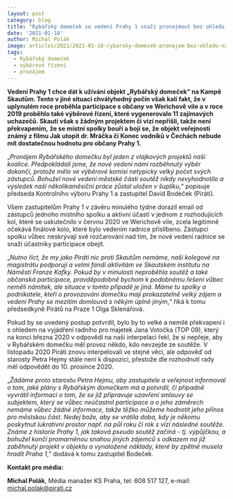 ```yaml
---
layout: post
category: blog
title: "Rybářský domeček se vedení Prahy 1 snaží pronajmout bez ohledu na výsledky proběhlého výběrového řízení a na participaci občanů"
date: '2021-01-18'
author: Michal Polák
image: articles/2021/2021-01-18-rybarsky-domecek-pronajem-bez-ohledu-na-vysledky-vyberoveho-rizeni.jpg
tags:
  - Rybářský domeček
  - výběrové řízení
  - pronájem
---
```


**Vedení Prahy 1 chce dát k užívání objekt „Rybářský domeček“ na Kampě Skautům. Tento v jiné situaci chvályhodný počin však kalí fakt, že v uplynulém roce proběhla participace s občany ve Werichově vile a v roce 2019 proběhlo také výběrové řízení, které vygenerovalo 11 zajímavých uchazečů. Skauti však s žádným projektem či vizí nepřišli, takže není překvapením,** **že se místní spolky bouří a bojí se, že** **objekt veřejnosti známý z filmu Jak utopit dr. Mráčka či Konec vodníků v Čechách nebude mít dostatečnou hodnotu pro občany Prahy 1.**

„_Pronájem Rybářského domečku byl jeden z vlajkových projektů naší koalice. Předpokládali jsme, že nové vedení námi rozběhnutý výběr dokončí, protože mělo ve výběrové komisi netypicky velký počet svých zástupců. Bohužel nové vedení městské části soutěž nikdy nevyhodnotilo a výsledek naší několikaměsíční práce zůstal uložen v šuplíku_,“ popisuje předseda Kontrolního výboru Prahy 1 a zastupitel David Bodeček (Piráti).

Všem zastupitelům Prahy 1 v závěru minulého týdne dorazil email od zástupců jednoho místního spolku a aktivní účastí v jednom z rozhodujících kol, které se uskutečnilo v červnu 2020 ve Werichově vile, zcela legitimně očekává finálové kolo, které bylo vedením radnice přislíbeno. Zástupci spolku vůbec neskrývají své rozčarování nad tím, že nové vedení radnice se snaží účastníky participace obejít.

„_Nutno říct, že my jako Piráti nic proti Skautům nemáme, naši kolegové na magistrátu podporují a velmi fandí aktivitám ve Skautském institutu na Náměstí Franze Kafky. Pokud by v minulosti neproběhla soutěž a také občanská participace, pravděpodobně bychom k podobnému řešení vůbec neměli námitek, ale situace v tomto případě je jiná. Máme tu spolky a podnikatele, kteří o provozování domečku mají prokazatelně velký zájem a vedení Prahy se mezitím domlouvá s někým úplně jiným_,“ říká k tomu předsedkyně Pirátů na Praze 1 Olga Sklenářová.

Pokud by se uvedený postup potvrdil, bylo by to velké a nemilé překvapení i s ohledem na vyjádření radního pro majetek Jana Votočka (TOP 09), který na konci března 2020 v odpovědi na naši interpelaci řekl, že si nepřeje, aby v Rybářském domečku měl provoz někdo, kdo nevzejde ze soutěže. V listopadu 2020 Piráti znovu interpelovali ve stejné věci, ale odpověď od starosty Petra Hejmy stále není k dispozici, přestože dle rozhodnutí rady měl odpovědět do 10. prosince 2020.

„_Žádáme proto starostu Petra Hejmu, aby zastupitele a veřejnost informoval o tom, jaké plány s Rybářským domečkem má a potvrdil, či případně vyvrátil informaci o tom, že se již připravuje uzavření smlouvy se subjektem, který se vůbec neúčastnil participace a o jeho záměrech nemáme vůbec žádné informace, takže těžko můžeme hodnotit jeho přínos pro městskou část. Nedej bože, aby se vrátila doba, kdy je někomu poskytnut lukrativní prostor např. na půl roku či rok s vizí následné soutěže. Známe z historie Prahy 1, jak taková pseudo soutěž začíná - tj. výpůjčkou, a bohužel končí promarněnou snahou jiných zájemců s odkazem na již zaběhnutý projekt v objektu a vynaložené náklady, které by zpětně musela hradit Praha 1_,“ dodává k tomu zastupitel Bodeček.

**Kontakt pro média:**

**Michal Polák**, Média manažer KS Praha, tel: 608 517 127, e-mail: [michal.polak@pirati.cz](mailto:michal.polak@pirati.cz)
